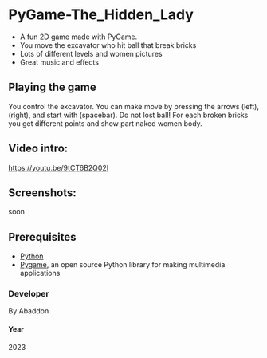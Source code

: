 # PyGame-The_Hidden_Lady

- A fun 2D game made with PyGame.
- You move the excavator who hit ball that break bricks
- Lots of different levels and women pictures
- Great music and effects

## Playing the game
You control the excavator. You can make  move  by pressing the arrows (left), (right), and start with (spacebar).
Do not lost ball!
For each broken bricks you get different points and show part naked women body.

## Video intro:
https://youtu.be/9tCT6B2Q02I

## Screenshots:
soon


## Prerequisites
- [Python](https://www.python.org)
- [Pygame](https://www.pygame.org/news), an open source Python library for making multimedia applications

### Developer
By Abaddon

#### Year
2023
